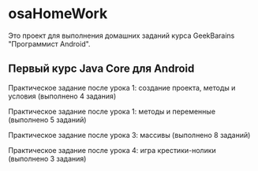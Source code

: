 # osaHomeWork 

Это проект для выполнения домашних заданий курса GeekBarains "Программист Android".

## Первый курс Java Core для Android

Практическое задание после урока 1: создание проекта, методы и условия (выполнено 4 задания)

Практическое задание после урока 1: методы и переменные (выполнено 5 заданий)

Практическое задание после урока 3: массивы (выполнено 8 заданий)

Практическое задание после урока 4: игра крестики-нолики (выполнено 3 задания) 




